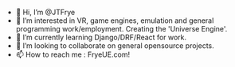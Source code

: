- 👋 Hi, I’m @JTFrye
- 👀 I’m interested in VR, game engines, emulation and general programming work/employment. Creating the 'Universe Engine'.
- 🌱 I’m currently learning Django/DRF/React for work.
- 💞️ I’m looking to collaborate on general opensource projects.
- 📫 How to reach me : FryeUE.com!

<!---
JTFrye/JTFrye is a ✨ special ✨ repository because its `README.md` (this file) appears on your GitHub profile.
You can click the Preview link to take a look at your changes.
--->
